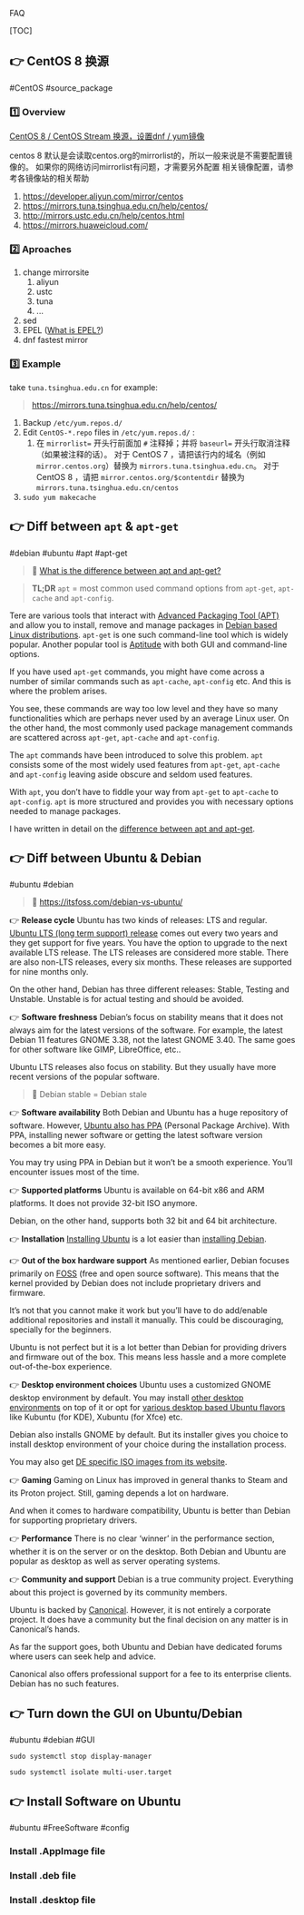  FAQ

[TOC]



## 👉 CentOS 8 换源
#CentOS #source_package
### 1️⃣ Overview

[CentOS 8 / CentOS Stream 换源，设置dnf / yum镜像](https://www.cnblogs.com/wswind/p/11751829.html) 

centos 8 默认是会读取centos.org的mirrorlist的，所以一般来说是不需要配置镜像的。
如果你的网络访问mirrorlist有问题，才需要另外配置
相关镜像配置，请参考各镜像站的相关帮助

1. https://developer.aliyun.com/mirror/centos
2. https://mirrors.tuna.tsinghua.edu.cn/help/centos/
3. http://mirrors.ustc.edu.cn/help/centos.html
4. https://mirrors.huaweicloud.com/
### 2️⃣ Aproaches
1. change mirrorsite
   1. aliyun
   2. ustc
   3. tuna
   4. ...
2. sed
3. EPEL ([What is EPEL?](https://docs.fedoraproject.org/en-US/epel/))
4. dnf fastest mirror
### 3️⃣ Example

take `tuna.tsinghua.edu.cn` for example:

> https://mirrors.tuna.tsinghua.edu.cn/help/centos/

1. Backup  `/etc/yum.repos.d/`
2. Edit `CentOS-*.repo` files in  `/etc/yum.repos.d/` : 
   1. 在 `mirrorlist=` 开头行前面加 `#` 注释掉；并将 `baseurl=` 开头行取消注释（如果被注释的话）。 对于 CentOS 7 ，请把该行内的域名（例如`mirror.centos.org`）替换为 `mirrors.tuna.tsinghua.edu.cn`。 对于 CentOS 8 ，请把 `mirror.centos.org/$contentdir` 替换为 `mirrors.tuna.tsinghua.edu.cn/centos`
3.  `sudo yum makecache`



## 👉 Diff between `apt` & `apt-get`
#debian #ubuntu #apt #apt-get


> 🔗 [What is the difference between apt and apt-get?](https://askubuntu.com/a/934449/1636059)

> **TL;DR** `apt` = most common used command options from `apt-get`, `apt-cache` and `apt-config`.

Tere are various tools that interact with [Advanced Packaging Tool (APT)](https://help.ubuntu.com/lts/serverguide/apt.html.en) and allow you to install, remove and manage packages in [Debian based Linux distributions](https://www.debian.org/derivatives/). `apt-get` is one such command-line tool which is widely popular. Another popular tool is [Aptitude](https://help.ubuntu.com/lts/serverguide/aptitude.html.en) with both GUI and command-line options.

If you have used `apt-get` commands, you might have come across a number of similar commands such as `apt-cache`, `apt-config` etc. And this is where the problem arises.

You see, these commands are way too low level and they have so many functionalities which are perhaps never used by an average Linux user. On the other hand, the most commonly used package management commands are scattered across `apt-get`, `apt-cache` and `apt-config`.

The `apt` commands have been introduced to solve this problem. `apt` consists some of the most widely used features from `apt-get`, `apt-cache` and `apt-config` leaving aside obscure and seldom used features.

With `apt`, you don’t have to fiddle your way from `apt-get` to `apt-cache` to `apt-config`. `apt` is more structured and provides you with necessary options needed to manage packages.

I have written in detail on the [difference between apt and apt-get](https://itsfoss.com/apt-vs-apt-get-difference/).



## 👉 Diff between Ubuntu & Debian
#ubuntu #debian

> 🔗 https://itsfoss.com/debian-vs-ubuntu/

👉 **Release cycle**
Ubuntu has two kinds of releases: LTS and regular. [Ubuntu LTS (long term support) release](https://itsfoss.com/long-term-support-lts/) comes out every two years and they get support for five years. You have the option to upgrade to the next available LTS release. The LTS releases are considered more stable. There are also non-LTS releases, every six months. These releases are supported for nine months only.

On the other hand, Debian has three different releases: Stable, Testing and Unstable. Unstable is for actual testing and should be avoided.


👉 **Software freshness**
Debian’s focus on stability means that it does not always aim for the latest versions of the software. For example, the latest Debian 11 features GNOME 3.38, not the latest GNOME 3.40. The same goes for other software like GIMP, LibreOffice, etc..

Ubuntu LTS releases also focus on stability. But they usually have more recent versions of the popular software.

> 🤣 Debian stable = Debian stale


👉 **Software availability**
Both Debian and Ubuntu has a huge repository of software. However, [Ubuntu also has PPA](https://itsfoss.com/ppa-guide/) (Personal Package Archive). With PPA, installing newer software or getting the latest software version becomes a bit more easy.

You may try using PPA in Debian but it won’t be a smooth experience. You’ll encounter issues most of the time.


👉 **Supported platforms**
Ubuntu is available on 64-bit x86 and ARM platforms. It does not provide 32-bit ISO anymore.

Debian, on the other hand, supports both 32 bit and 64 bit architecture.


👉 **Installation**
[Installing Ubuntu](https://itsfoss.com/install-ubuntu/) is a lot easier than [installing Debian](https://itsfoss.com/install-debian-easily/).


👉 **Out of the box hardware support**
As mentioned earlier, Debian focuses primarily on [FOSS](https://itsfoss.com/what-is-foss/) (free and open source software). This means that the kernel provided by Debian does not include proprietary drivers and firmware.

It’s not that you cannot make it work but you’ll have to do add/enable additional repositories and install it manually. This could be discouraging, specially for the beginners.

Ubuntu is not perfect but it is a lot better than Debian for providing drivers and firmware out of the box. This means less hassle and a more complete out-of-the-box experience.


👉 **Desktop environment choices**
Ubuntu uses a customized GNOME desktop environment by default. You may install [other desktop environments](https://itsfoss.com/best-linux-desktop-environments/) on top of it or opt for [various desktop based Ubuntu flavors](https://itsfoss.com/which-ubuntu-install/) like Kubuntu (for KDE), Xubuntu (for Xfce) etc.

Debian also installs GNOME by default. But its installer gives you choice to install desktop environment of your choice during the installation process.

You may also get [DE specific ISO images from its website](https://cdimage.debian.org/debian-cd/current-live/amd64/iso-hybrid/).


👉 **Gaming**
Gaming on Linux has improved in general thanks to Steam and its Proton project. Still, gaming depends a lot on hardware.

And when it comes to hardware compatibility, Ubuntu is better than Debian for supporting proprietary drivers.


👉 **Performance**
There is no clear ‘winner’ in the performance section, whether it is on the server or on the desktop. Both Debian and Ubuntu are popular as desktop as well as server operating systems.


👉 **Community and support**
Debian is a true community project. Everything about this project is governed by its community members.

Ubuntu is backed by [Canonical](https://canonical.com/). However, it is not entirely a corporate project. It does have a community but the final decision on any matter is in Canonical’s hands.

As far the support goes, both Ubuntu and Debian have dedicated forums where users can seek help and advice.

Canonical also offers professional support for a fee to its enterprise clients. Debian has no such features.



## 👉 Turn down the GUI on Ubuntu/Debian
#ubuntu #debian #GUI 

```shell
sudo systemctl stop display-manager

sudo systemctl isolate multi-user.target
```



## 👉 Install Software on Ubuntu
#ubuntu #FreeSoftware #config 

### Install .AppImage file

### Install .deb file

### Install .desktop file


